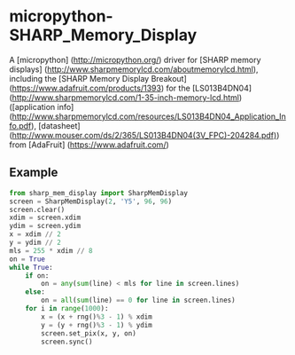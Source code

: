 # micropython-SHARP_Memory_Display
A [micropython] (http://micropython.org/) driver for [SHARP memory displays] (http://www.sharpmemorylcd.com/aboutmemorylcd.html), including the [SHARP Memory Display Breakout] (https://www.adafruit.com/products/1393) for the [LS013B4DN04] (http://www.sharpmemorylcd.com/1-35-inch-memory-lcd.html) ([application info] (http://www.sharpmemorylcd.com/resources/LS013B4DN04_Application_Info.pdf), [datasheet] (http://www.mouser.com/ds/2/365/LS013B4DN04(3V_FPC)-204284.pdf)) from [AdaFruit] (https://www.adafruit.com/) 

## Example
```python
from sharp_mem_display import SharpMemDisplay
screen = SharpMemDisplay(2, 'Y5', 96, 96)
screen.clear()
xdim = screen.xdim
ydim = screen.ydim
x = xdim // 2
y = ydim // 2
mls = 255 * xdim // 8
on = True
while True:
    if on:
        on = any(sum(line) < mls for line in screen.lines)
    else:
        on = all(sum(line) == 0 for line in screen.lines)
    for i in range(1000):
        x = (x + rng()%3 - 1) % xdim
        y = (y + rng()%3 - 1) % ydim
        screen.set_pix(x, y, on)
        screen.sync()
```

